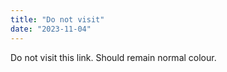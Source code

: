 ```yaml
---
title: "Do not visit"
date: "2023-11-04"
---
```


Do not visit this link. Should remain normal colour.

